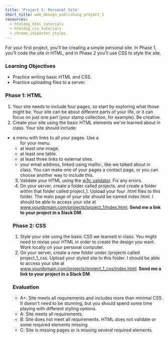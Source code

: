 ```yaml
---
title: 'Project 1: Personal Site'
short_title: web_design_publishing_project_1
resources:
  - htmldog_html_tutorials
  - htmldog_css_tutorials
  - chrome_inspector_styles
---
```


For your first project, you'll be creating a simple personal site. In Phase 1, you'll code the site in HTML, and in Phase 2 you'll use CSS to style the site.

### Learning Objectives

- Practice writing basic HTML and CSS.
- Practice uploading files to a server.

### Phase 1: HTML

1. Your site needs to include four pages, so start by exploring what those might be. Your site can be about different parts of your life, or it can focus on just one part (your stamp collection, for example). Be creative.
2. Create your site using the basic HTML elements we've learned about in class. Your site should include:
  - a menu with links to all your pages. Use a <ul> for your menu.
  - at least one image.
  - at least one table.
  - at least three links to external sites.
  - your email address, linked using mailto:, like we talked about in class. You can make one of your pages a contact page, or you can choose another way to include this.
3. Validate your HTML using the [w3c validator](https://validator.w3.org/). Fix any errors.
4. On your server, create a folder called projects, and create a folder within that folder called project_1. Upload your four .html files to this folder. The main page of your site should be named index.html. I should be able to access your site at www.yourdomain.com/projects/project_1/index.html. __Send me a link to your project in a Slack DM__.

### Phase 2: CSS

1. Style your site using the basic CSS we learned in class. You might need to revise your HTML in order to create the design you want. Work locally on your personal computer.
2. On your server, create a new folder under /projects called project_1_css. Upload your styled site to this folder. I should be able to access your site at www.yourdomain.com/projects/project_1_css/index.html. __Send me a link to your project in a Slack DM__.

### Evaluation

- A+: Site meets all requirements and includes more than minimal CSS. It doesn't need to be stunning, but you should spend some time playing with different styling options.
- A: Site meets all requirements.
- B: Site does not meet all requirements. HTML does not validate or some required elements missing.
- C: Site is missing pages or is missing several required elements.
